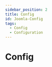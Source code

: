 ```yaml
---
sidebar_position: 2
title: Config
id: Joomla-Config
tags:
  - Config
  - Configuration
---
```


# Config
